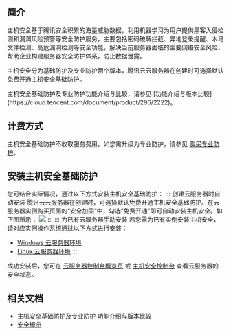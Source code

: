 ## 简介
主机安全基于腾讯安全积累的海量威胁数据，利用机器学习为用户提供黑客入侵检测和漏洞风险预警等安全防护服务，主要包括密码破解拦截、异地登录提醒、木马文件检测、高危漏洞检测等安全功能，解决当前服务器面临的主要网络安全风险，帮助企业构建服务器安全防护体系，防止数据泄露。

主机安全分为基础防护及专业防护两个版本，腾讯云云服务器在创建时可选择默认免费开通主机安全基础防护。


<dx-alert infotype="explain" title="">
主机安全基础防护及专业防护功能介绍与比较，请参见 [功能介绍与版本比较](https://cloud.tencent.com/document/product/296/2222)。
</dx-alert>



## 计费方式
主机安全基础防护不收取服务费用，如您需升级为专业防护，请参见 [购买专业防护](https://cloud.tencent.com/document/product/296/12230)。


## 安装主机安全基础防护
您可结合实际情况，通过以下方式安装主机安全基础防护：
<dx-tabs>
::: 创建云服务器时自动安装
腾讯云云服务器在创建时，可选择默认免费开通主机安全基础防护。在云服务器实例购买页面的“安全加固”中，勾选“免费开通”即可自动安装主机安全。如下图所示：
![](https://main.qcloudimg.com/raw/bd794ba5e20c4fc7c882bb5a4d634100.png)
:::
::: 为已有云服务器手动安装
若您需为已有实例安装主机安全，请对应实例操作系统通过以下方式进行安装：
- [Windows 云服务器环境](https://cloud.tencent.com/document/product/296/12236#windows-.E4.BA.91.E6.9C.8D.E5.8A.A1.E5.99.A8.E7.8E.AF.E5.A2.83)
- [Linux 云服务器环境](https://cloud.tencent.com/document/product/296/12236#linux-.E4.BA.91.E6.9C.8D.E5.8A.A1.E5.99.A8.E7.8E.AF.E5.A2.83)
:::
</dx-tabs>

成功安装后，您可在 [云服务器控制台概览页](https://console.cloud.tencent.com/cvm/overview) 或 [主机安全控制台](https://console.cloud.tencent.com/cwp) 查看云服务器的安全状态。


## 相关文档
- 主机安全基础防护及专业防护 [功能介绍与版本比较](https://cloud.tencent.com/document/product/296/2222)
- [安全概览](https://cloud.tencent.com/document/product/296/41219)

